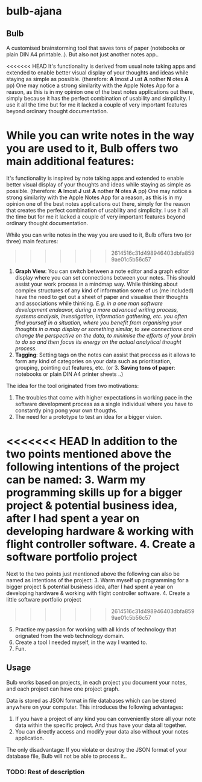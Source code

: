 # bulb-ajana
## Bulb 
A customised brainstorming tool that saves tons of paper (notebooks or plain DIN A4 printable..). But also not just another notes app..

<<<<<<< HEAD
It's functionality is derived from usual note taking apps and extended to enable better visual display of your thoughts and ideas while staying as simple as possible. (therefore: __A__ lmost __J__ ust __A__ nother __N__ otes __A__ pp)
One may notice a strong similarity with the Apple Notes App for a reason, as this is in my opinion one of the best notes applications out there, simply because it has the perfect combination of usability and simplicity. I use it all the time but for me it lacked a couple of very important features beyond ordinary thought documentation.

While you can write notes in the way you are used to it, Bulb offers two main additional features:
=======
It's functionality is inspired by note taking apps and extended to enable better visual display of your thoughts and ideas while staying as simple as possible. (therefore: __A__ lmost __J__ ust __A__ nother __N__ otes __A__ pp)
One may notice a strong similarity with the Apple Notes App for a reason, as this is in my opinion one of the best notes applications out there, simply for the reason that creates the perfect combination of usability and simplicity. I use it all the time but for me it lacked a couple of very important features beyond ordinary thought documentation.

While you can write notes in the way you are used to it, Bulb offers two (or three) main features:
>>>>>>> 2614516c31d498946403dbfa8599ae01c5b56c57

1. __Graph View__: You can switch between a note editor and a graph editor display where you can set connections between your notes. This should assist your work process in a mindmap way. While thinking about complex structures of any kind of information some of us (me included) have the need to get out a sheet of paper and visualise their thoughts and associations while thinking. _E.g. in a one man software development endeavor, during a more advanced writing process, systems analysis, investigation, information gathering, etc. you often find yourself in a situation, where you benefit from organising your thoughts in a map display or something similar, to see connections and change the perspective on the data, to minimise the efforts of your brain to do so and then focus its energy on the actual analytical thought process._
2. __Tagging__: Setting tags on the notes can assist that process as it allows to form any kind of categories on your data such as prioritisation, grouping, pointing out features, etc.
(or 3. __Saving tons of paper__: notebooks or plain DIN A4 printer sheets ..)



The idea for the tool originated from two motivations:
1. The troubles that come with higher expectations in working pace in the software development process as a single individual where you have to constantly ping pong your own thougths. 
2. The need for a prototype to test an idea for a bigger vision.

<<<<<<< HEAD
In addition to the two points mentioned above the following intentions of the project can be named:
3. Warm my programming skills up for a bigger project & potential business idea, after I had spent a year on developing hardware & working with flight controller software.
4. Create a software portfolio project
=======
Next to the two points just mentioned above the following can also be named as intentions of the project:
3. Warm myself up programming for a bigger project & potential business idea, after I had spent a year on developing hardware & working with flight controller software.
4. Create a little software portfolio project
>>>>>>> 2614516c31d498946403dbfa8599ae01c5b56c57
5. Practice my passion for working with all kinds of technology that orignated from the web technology domain.
6. Create a tool I needed myself, in the way I wanted to.
6. Fun.


## Usage
Bulb works based on projects, in each project you document your notes, and each project can have one project graph. 

Data is stored as JSON format in file databases which can be stored anywhere on your computer. 
This introduces the following advantages: 
1. If you have a project of any kind you can conveniently store all your note data within the specific project. And thus have your data all together. 
2. You can directly access and modify your data also without your notes application.

The only disadvantage: If you violate or destroy the JSON format of your database file, Bulb will not be able to process it..



### TODO: Rest of description
